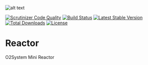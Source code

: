 ![alt text](https://repository-images.githubusercontent.com/166345938/2f365e80-5c9b-11ea-97af-fcf715bf7d98 "O2System Reactor Atom")

[![Scrutinizer Code Quality](https://scrutinizer-ci.com/g/o2system/reactor/badges/quality-score.png?b=master)](https://scrutinizer-ci.com/g/o2system/reactor/?branch=master)
[![Build Status](https://scrutinizer-ci.com/g/o2system/reactor/badges/build.png?b=master)](https://scrutinizer-ci.com/g/o2system/reactor/build-status/master)
[![Latest Stable Version](https://poser.pugx.org/o2system/reactor/v/stable)](https://packagist.org/packages/o2system/reactor)
[![Total Downloads](https://poser.pugx.org/o2system/reactor/downloads)](https://packagist.org/packages/o2system/reactor)
[![License](https://poser.pugx.org/o2system/reactor/license)](https://packagist.org/packages/o2system/reactor)

# Reactor

O2System Mini Reactor
